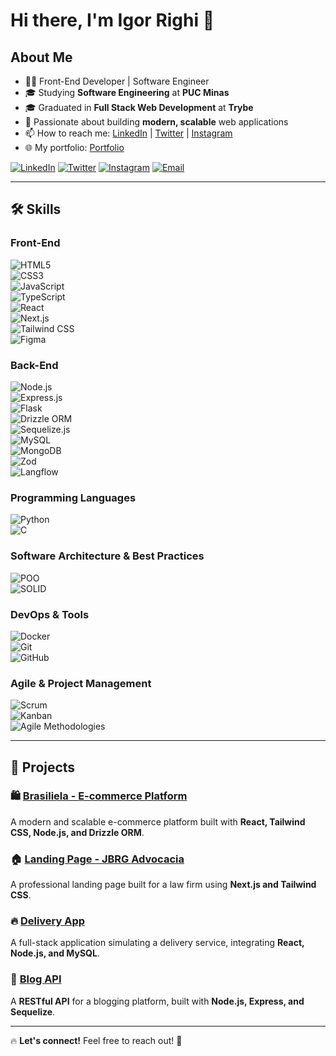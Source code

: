 # Hi there, I'm Igor Righi 👋

## About Me

- 👨‍💻 Front-End Developer | Software Engineer 
- 🎓 Studying **Software Engineering** at **PUC Minas**  
- 🎓 Graduated in **Full Stack Web Development** at **Trybe**  
- 🚀 Passionate about building **modern, scalable** web applications  
- 📫 How to reach me: [LinkedIn](https://www.linkedin.com/in/igor-righi/) | [Twitter](https://twitter.com/righigor) | [Instagram](https://www.instagram.com/righigor/)  
- 🌐 My portfolio: [Portfolio](https://righigordev.netlify.app/)  

[![LinkedIn](https://img.shields.io/badge/LinkedIn-0077B5?style=for-the-badge&logo=linkedin&logoColor=white)](https://www.linkedin.com/in/igor-righi/)
[![Twitter](https://img.shields.io/badge/Twitter-1DA1F2?style=for-the-badge&logo=twitter&logoColor=white)](https://twitter.com/righigor)
[![Instagram](https://img.shields.io/badge/Instagram-E4405F?style=for-the-badge&logo=instagram&logoColor=white)](https://www.instagram.com/righigor/)
[![Email](https://img.shields.io/badge/Email-D14836?style=for-the-badge&logo=gmail&logoColor=white)](mailto:righigordev@gmail.com)

---

## 🛠️ Skills  

### Front-End  
![HTML5](https://img.shields.io/badge/HTML5-E34F26?style=for-the-badge&logo=html5&logoColor=white)  
![CSS3](https://img.shields.io/badge/CSS3-1572B6?style=for-the-badge&logo=css3&logoColor=white)  
![JavaScript](https://img.shields.io/badge/JavaScript-F7DF1E?style=for-the-badge&logo=javascript&logoColor=black)  
![TypeScript](https://img.shields.io/badge/TypeScript-3178C6?style=for-the-badge&logo=typescript&logoColor=white)  
![React](https://img.shields.io/badge/React-61DAFB?style=for-the-badge&logo=react&logoColor=black)  
![Next.js](https://img.shields.io/badge/Next.js-000000?style=for-the-badge&logo=nextdotjs&logoColor=white)  
![Tailwind CSS](https://img.shields.io/badge/Tailwind%20CSS-38B2AC?style=for-the-badge&logo=tailwind-css&logoColor=white)  
![Figma](https://img.shields.io/badge/Figma-F24E1E?style=for-the-badge&logo=figma&logoColor=white)  

### Back-End  
![Node.js](https://img.shields.io/badge/Node.js-43853D?style=for-the-badge&logo=node.js&logoColor=white)  
![Express.js](https://img.shields.io/badge/Express.js-000000?style=for-the-badge&logo=express&logoColor=white)  
![Flask](https://img.shields.io/badge/Flask-000000?style=for-the-badge&logo=flask&logoColor=white)  
![Drizzle ORM](https://img.shields.io/badge/Drizzle-FF9900?style=for-the-badge&logo=drizzle&logoColor=white)  
![Sequelize.js](https://img.shields.io/badge/Sequelize-52B0E7?style=for-the-badge&logo=sequelize&logoColor=white)  
![MySQL](https://img.shields.io/badge/MySQL-4479A1?style=for-the-badge&logo=mysql&logoColor=white)  
![MongoDB](https://img.shields.io/badge/MongoDB-4EA94B?style=for-the-badge&logo=mongodb&logoColor=white)  
![Zod](https://img.shields.io/badge/Zod-FF4154?style=for-the-badge&logo=zod&logoColor=white)  
![Langflow](https://img.shields.io/badge/Langflow-3498DB?style=for-the-badge&logo=langflow&logoColor=white)  

### Programming Languages  
![Python](https://img.shields.io/badge/Python-3776AB?style=for-the-badge&logo=python&logoColor=white)  
![C](https://img.shields.io/badge/C-A8B9CC?style=for-the-badge&logo=c&logoColor=white)  

### Software Architecture & Best Practices  
![POO](https://img.shields.io/badge/Object--Oriented%20Programming-0078D4?style=for-the-badge&logo=oop&logoColor=white)  
![SOLID](https://img.shields.io/badge/SOLID-FF5733?style=for-the-badge&logo=solid&logoColor=white)  

### DevOps & Tools  
![Docker](https://img.shields.io/badge/Docker-2496ED?style=for-the-badge&logo=docker&logoColor=white)  
![Git](https://img.shields.io/badge/Git-F05032?style=for-the-badge&logo=git&logoColor=white)  
![GitHub](https://img.shields.io/badge/GitHub-181717?style=for-the-badge&logo=github&logoColor=white)  

### Agile & Project Management  
![Scrum](https://img.shields.io/badge/Scrum-0052CC?style=for-the-badge&logo=scrum&logoColor=white)  
![Kanban](https://img.shields.io/badge/Kanban-00875F?style=for-the-badge&logo=kanban&logoColor=white)  
![Agile Methodologies](https://img.shields.io/badge/Agile-0E76A8?style=for-the-badge&logo=agile&logoColor=white)  

---

## 🚀 Projects  

### 🛍️ [Brasiliela - E-commerce Platform](https://www.brasiliela.com.br)  
A modern and scalable e-commerce platform built with **React, Tailwind CSS, Node.js, and Drizzle ORM**.

### 🏠 [Landing Page - JBRG Advocacia](https://www.jbrg.adv)  
A professional landing page built for a law firm using **Next.js and Tailwind CSS**.

### 🔥 [Delivery App](https://github.com/righigor/rocketseat/tree/main/nlw-expert/delivery-app)  
A full-stack application simulating a delivery service, integrating **React, Node.js, and MySQL**.

### 📝 [Blog API](https://github.com/righigor/trybe-exercicios/tree/main/03-Back-End/Secao06-NodeJS-ORM-e-Autenticacao/Dia05-Projeto-API-de-Blogs)  
A **RESTful API** for a blogging platform, built with **Node.js, Express, and Sequelize**.

---

🔥 **Let's connect!** Feel free to reach out! 🚀  
